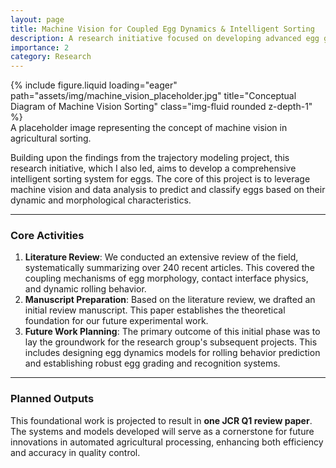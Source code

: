 ```yaml
---
layout: page
title: Machine Vision for Coupled Egg Dynamics & Intelligent Sorting
description: A research initiative focused on developing advanced egg grading and recognition systems.
importance: 2
category: Research
---
```


<div class="row">
    <div class="col-sm mt-3 mt-md-0">
        {% include figure.liquid loading="eager" path="assets/img/machine_vision_placeholder.jpg" title="Conceptual Diagram of Machine Vision Sorting" class="img-fluid rounded z-depth-1" %}
    </div>
</div>
<div class="caption">
    A placeholder image representing the concept of machine vision in agricultural sorting.
</div>

Building upon the findings from the trajectory modeling project, this research initiative, which I also led, aims to develop a comprehensive intelligent sorting system for eggs. The core of this project is to leverage machine vision and data analysis to predict and classify eggs based on their dynamic and morphological characteristics.

---

### Core Activities

1.  **Literature Review**: We conducted an extensive review of the field, systematically summarizing over 240 recent articles. This covered the coupling mechanisms of egg morphology, contact interface physics, and dynamic rolling behavior.
2.  **Manuscript Preparation**: Based on the literature review, we drafted an initial review manuscript. This paper establishes the theoretical foundation for our future experimental work.
3.  **Future Work Planning**: The primary outcome of this initial phase was to lay the groundwork for the research group's subsequent projects. This includes designing egg dynamics models for rolling behavior prediction and establishing robust egg grading and recognition systems.

---

### Planned Outputs

This foundational work is projected to result in **one JCR Q1 review paper**. The systems and models developed will serve as a cornerstone for future innovations in automated agricultural processing, enhancing both efficiency and accuracy in quality control.
